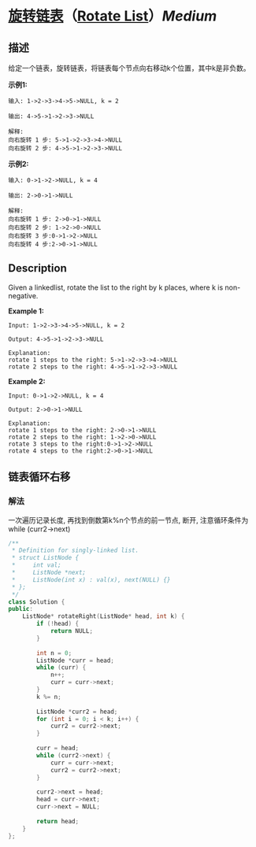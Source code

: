 # [旋转链表](https://leetcode-cn.com/problems/rotate-list)（[Rotate List](https://leetcode.com/problems/rotate-list)）*Medium*
## 描述
给定一个链表，旋转链表，将链表每个节点向右移动k个位置，其中k是非负数。

**示例1:**
```
输入: 1->2->3->4->5->NULL, k = 2

输出: 4->5->1->2->3->NULL

解释:
向右旋转 1 步: 5->1->2->3->4->NULL
向右旋转 2 步: 4->5->1->2->3->NULL
```


**示例2:**
```
输入: 0->1->2->NULL, k = 4

输出: 2->0->1->NULL

解释:
向右旋转 1 步: 2->0->1->NULL
向右旋转 2 步: 1->2->0->NULL
向右旋转 3 步:0->1->2->NULL
向右旋转 4 步:2->0->1->NULL
```

## Description
Given a linkedlist, rotate the list to the right by k places, where k is non-negative.

**Example 1:**
```
Input: 1->2->3->4->5->NULL, k = 2

Output: 4->5->1->2->3->NULL

Explanation:
rotate 1 steps to the right: 5->1->2->3->4->NULL
rotate 2 steps to the right: 4->5->1->2->3->NULL
```


**Example 2:**
```
Input: 0->1->2->NULL, k = 4

Output: 2->0->1->NULL

Explanation:
rotate 1 steps to the right: 2->0->1->NULL
rotate 2 steps to the right: 1->2->0->NULL
rotate 3 steps to the right:0->1->2->NULL
rotate 4 steps to the right:2->0->1->NULL
```


## 链表循环右移
### 解法
一次遍历记录长度, 再找到倒数第k%n个节点的前一节点, 断开, 注意循环条件为while (curr2->next)
```c++
/**
 * Definition for singly-linked list.
 * struct ListNode {
 *     int val;
 *     ListNode *next;
 *     ListNode(int x) : val(x), next(NULL) {}
 * };
 */
class Solution {
public:
    ListNode* rotateRight(ListNode* head, int k) {
        if (!head) {
            return NULL;
        }
        
        int n = 0;
        ListNode *curr = head;
        while (curr) {
            n++;
            curr = curr->next;
        }
        k %= n;
        
        ListNode *curr2 = head;
        for (int i = 0; i < k; i++) {
            curr2 = curr2->next;
        }
        
        curr = head;
        while (curr2->next) {
            curr = curr->next;
            curr2 = curr2->next;
        }
        
        curr2->next = head;
        head = curr->next;
        curr->next = NULL;
        
        return head;
    }
};
```
